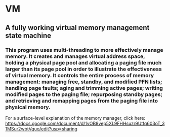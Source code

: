 # VM
## A fully working virtual memory management state machine
### This program uses multi-threading to more effectively manage memory. It creates and manages virtual address space, holding a physical page pool and allocating a paging file much larger than its page pool in order to illustrate the effectiveness of virtual memory. It controls the entire process of memory management: managing free, standby, and modified PFN lists; handling page faults; aging and trimming active pages; writing modified pages to the paging file; repurposing standby pages; and retrieving and remapping pages from the paging file into physical memory.

For a surface-level explanation of the memory manager, click here: https://docs.google.com/document/d/1vOB8vep5XL9FHHsuzr9Utfq603oT_31MSur2wbtVquo/edit?usp=sharing
